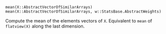 ```
mean(X::AbstractVectorOfSimilarArrays)
mean(X::AbstractVectorOfSimilarArrays, w::StatsBase.AbstractWeights)
```

Compute the mean of the elements vectors of `X`. Equivalent to `mean` of `flatview(X)` along the last dimension.
